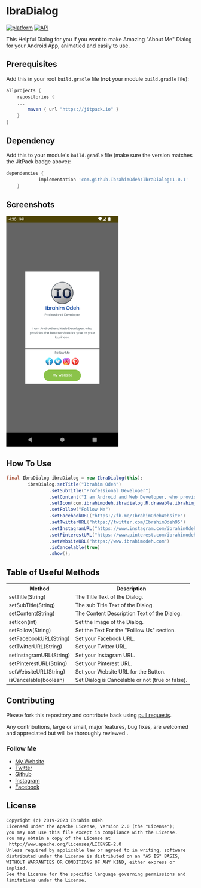 # IbraDialog

[![platform](https://img.shields.io/badge/platform-Android-yellow.svg)](https://www.android.com)
[![API](https://img.shields.io/badge/API-21%2B-brightgreen.svg?style=plastic)](https://android-arsenal.com/api?level=21)

This Helpful Dialog for you if you want to make Amazing "About Me" Dialog for your Android App, animatied and easily to use.

## Prerequisites

Add this in your root `build.gradle` file (**not** your module `build.gradle` file):

```gradle
allprojects {
	repositories {
    ...
		maven { url "https://jitpack.io" }
	}
}
```

## Dependency

Add this to your module's `build.gradle` file (make sure the version matches the JitPack badge above):

```gradle
dependencies {
	        implementation 'com.github.IbrahimOdeh:IbraDialog:1.0.1'
	}
```

## Screenshots
<img width="300" heigth="600" src="https://github.com/IbrahimOdeh/IbraDialog/blob/main/screenshots/Screenshot_01.png">

## How To Use
``` java
final IbraDialog ibraDialog = new IbraDialog(this);
        ibraDialog.setTitle("Ibrahim Odeh")
                .setSubTitle("Professional Developer")
                .setContent("I am Android and Web Developer, who provides the best services for your or your business.")
                .setIcon(com.ibrahimodeh.ibradialog.R.drawable.ibrahim_logo)
                .setFollow("Follow Me")
                .setFacebookURL("https://fb.me/IbrahimOdehWebsite")
                .setTwitterURL("https://twitter.com/IbrahimOdeh95")
                .setInstagramURL("https://www.instagram.com/ibrahim0deh")
                .setPinterestURL("https://www.pinterest.com/ibrahimodeh1995")
                .setWebsiteURL("https://www.ibrahimodeh.com")
                .isCancelable(true)
                .show();
```

## Table of Useful Methods
<table>
  <tr>
    <th>Method</th>
    <th>Description</th>
  </tr>
  <tr>
    <td>setTitle(String)</td>
    <td>The Title Text of the Dialog.</td>
  </tr>
  <tr>
    <td>setSubTitle(String)</td>
    <td>The sub Title Text of the Dialog.</td>
  </tr>
	  <tr>
    <td>setContent(String)</td>
    <td>The Content Description Text of the Dialog.</td>
  </tr>
  <tr>
    <td>setIcon(int)</td>
    <td>Set the Image of the Dialog.</td>
  </tr>
  <tr>
    <td>setFollow(String)</td>
    <td>Set the Text For the "Folllow Us" section.<br></td>
  </tr>
  <tr>
    <td>setFacebookURL(String)</td>
    <td>Set your Facebook URL.</td>
  </tr>
	 <tr>
    <td>setTwitterURL(String)</td>
    <td>Set your Twitter URL.</td>
  </tr>
		 <tr>
    <td>setInstagramURL(String)</td>
    <td>Set your Instagram URL.</td>
  </tr>
  </tr>
		 <tr>
    <td>setPinterestURL(String)</td>
    <td>Set your Pinterest URL.</td>
  </tr>
  </tr>
		 <tr>
    <td>setWebsiteURL(String)</td>
    <td>Set your Website URL for the Button.</td>
  </tr>
  </tr>
		 <tr>
    <td>isCancelable(boolean)</td>
    <td>Set Dialog is Cancelable or not (true or false).</td>
  </tr>
</table>

## Contributing

Please fork this repository and contribute back using
[pull requests](https://github.com/IbrahimOdeh/IbraDialog/pulls).

Any contributions, large or small, major features, bug fixes, are welcomed and appreciated
but will be thoroughly reviewed .

### Follow Me
- [My Website](https://ibrahimodeh.com)
- [Twitter](https://twitter.com/IbrahimOdeh95)
- [Github](https://github.com/IbrahimOdeh)
- [Instagram](https://www.instagram.com/ibrahim0deh)
- [Facebook](https://fb.me/IbrahimOdehWebsite)

## License

```
Copyright (c) 2019-2023 Ibrahim Odeh
Licensed under the Apache License, Version 2.0 (the "License");
you may not use this file except in compliance with the License.
You may obtain a copy of the License at
 http://www.apache.org/licenses/LICENSE-2.0
Unless required by applicable law or agreed to in writing, software
distributed under the License is distributed on an "AS IS" BASIS,
WITHOUT WARRANTIES OR CONDITIONS OF ANY KIND, either express or implied.
See the License for the specific language governing permissions and
limitations under the License.
